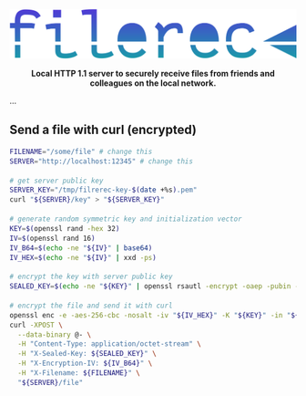 <p align="center">
  <img src="/logo/filerec.svg" alt="Filerec logo"/>
</p>

<p align="center"><strong>Local HTTP 1.1 server to securely receive files from friends and colleagues on the local network.</strong></p>

...


## Send a file with curl (encrypted)

```bash
FILENAME="/some/file" # change this
SERVER="http://localhost:12345" # change this

# get server public key
SERVER_KEY="/tmp/filrerec-key-$(date +%s).pem"
curl "${SERVER}/key" > "${SERVER_KEY}"

# generate random symmetric key and initialization vector
KEY=$(openssl rand -hex 32)
IV=$(openssl rand 16)
IV_B64=$(echo -ne "${IV}" | base64)
IV_HEX=$(echo -ne "${IV}" | xxd -ps)

# encrypt the key with server public key
SEALED_KEY=$(echo -ne "${KEY}" | openssl rsautl -encrypt -oaep -pubin -inkey ${SERVER_KEY} | base64)

# encrypt the file and send it with curl
openssl enc -e -aes-256-cbc -nosalt -iv "${IV_HEX}" -K "${KEY}" -in "${FILENAME}" | \
curl -XPOST \
  --data-binary @- \
  -H "Content-Type: application/octet-stream" \
  -H "X-Sealed-Key: ${SEALED_KEY}" \
  -H "X-Encryption-IV: ${IV_B64}" \
  -H "X-Filename: ${FILENAME}" \
  "${SERVER}/file"
```

